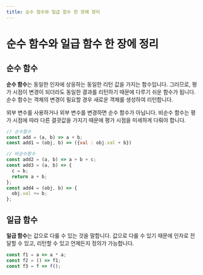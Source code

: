 ```yaml
---
title: 순수 함수와 일급 함수 한 장에 정리
---
```

# 순수 함수와 일급 함수 한 장에 정리
## 순수 함수
**순수 함수**는 동일한 인자에 상응하는 동일한 리턴 값을 가지는 함수입니다. 그러므로, 평가 시점이 변경이 되더라도 동일한 결과를 리턴하기 때문에 다루기 쉬운 함수가 됩니다. 순수 함수는 객체의 변경이 필요할 경우 새로운 객체를 생성하여 리턴합니다.

외부 변수를 사용하거나 외부 변수를 변경하면 순수 함수가 아닙니다. 비순수 함수는 평가 시점에 따라 다른 결괏값을 가지기 때문에 평가 시점을 미세하게 다뤄야 합니다.

```js
// 순수함수
const add = (a, b) => a + b;
const add1 = (obj, b) => ({val : obj.val + b})

// 비순수함수
const add2 = (a, b) => a + b + c;
const add3 = (a, b) => {
  c = b;
  return a + b;
};
const add4 = (obj, b) => {
  obj.val += b;
};
```

## 일급 함수
**일급 함수**는 값으로 다룰 수 있는 것을 말합니다. 값으로 다룰 수 있기 때문에 인자로 전달할 수 있고, 리턴할 수 있고 언제든지 정의가 가능합니다.

```js
const f1 = a => a * a;
const f2 = () => f1;
const f3 = f => f();
```